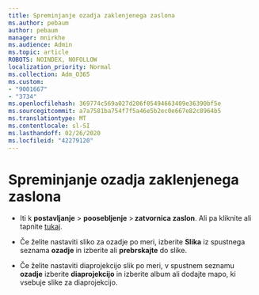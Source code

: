 ```yaml
---
title: Spreminjanje ozadja zaklenjenega zaslona
ms.author: pebaum
author: pebaum
manager: mnirkhe
ms.audience: Admin
ms.topic: article
ROBOTS: NOINDEX, NOFOLLOW
localization_priority: Normal
ms.collection: Adm_O365
ms.custom:
- "9001667"
- "3734"
ms.openlocfilehash: 369774c569a027d206f05494663409e36390bf5e
ms.sourcegitcommit: a7a7581ba754f7f5a46e5b2ec0e667e82c8964b5
ms.translationtype: MT
ms.contentlocale: sl-SI
ms.lasthandoff: 02/26/2020
ms.locfileid: "42279120"
---
```

# <a name="change-your-lock-screen-background"></a>Spreminjanje ozadja zaklenjenega zaslona

- Iti k **postavljanje** > **poosebljenje** > **zatvornica zaslon**. Ali pa kliknite ali tapnite [tukaj](ms-settings:lockscreen?activationSource=GetHelp).

- Če želite nastaviti sliko za ozadje po meri, izberite **Slika** iz spustnega seznama **ozadje** in izberite ali **prebrskajte** do slike. 

- Če želite nastaviti diaprojekcijo slik po meri, v spustnem seznamu **ozadje** izberite **diaprojekcijo** in izberite album ali dodajte mapo, ki vsebuje slike za diaprojekcijo. 

